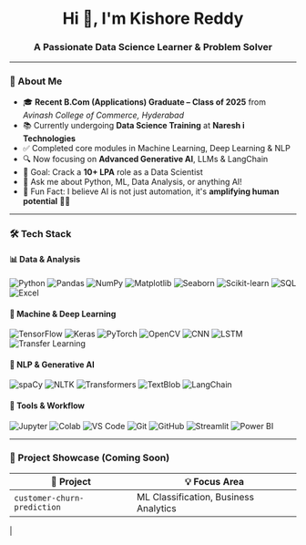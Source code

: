 <h1 align="center">Hi 👋, I'm Kishore Reddy</h1>
<h3 align="center">A Passionate Data Science Learner & Problem Solver</h3>

---

### 🚀 About Me

- 🎓 **Recent B.Com (Applications) Graduate – Class of 2025** from *Avinash College of Commerce, Hyderabad*  
- 📚 Currently undergoing **Data Science Training** at **Naresh i Technologies**  
- ✅ Completed core modules in Machine Learning, Deep Learning & NLP  
- 🔍 Now focusing on **Advanced Generative AI**, LLMs & LangChain  
- 🎯 Goal: Crack a **10+ LPA** role as a Data Scientist  
- 💬 Ask me about Python, ML, Data Analysis, or anything AI!  
- 🧠 Fun Fact: I believe AI is not just automation, it's **amplifying human potential** 🧠💡

---

### 🛠 Tech Stack

#### 📊 Data & Analysis  
![Python](https://img.shields.io/badge/Python-3776AB?style=for-the-badge&logo=python&logoColor=white)
![Pandas](https://img.shields.io/badge/Pandas-150458?style=for-the-badge&logo=pandas&logoColor=white)
![NumPy](https://img.shields.io/badge/NumPy-013243?style=for-the-badge&logo=numpy&logoColor=white)
![Matplotlib](https://img.shields.io/badge/Matplotlib-11557C?style=for-the-badge&logo=matplotlib&logoColor=white)
![Seaborn](https://img.shields.io/badge/Seaborn-2D7188?style=for-the-badge)
![Scikit-learn](https://img.shields.io/badge/Scikit--learn-F7931E?style=for-the-badge&logo=scikit-learn&logoColor=white)
![SQL](https://img.shields.io/badge/SQL-4479A1?style=for-the-badge&logo=mysql&logoColor=white)
![Excel](https://img.shields.io/badge/Excel-217346?style=for-the-badge&logo=microsoft-excel&logoColor=white)

#### 🧠 Machine & Deep Learning  
![TensorFlow](https://img.shields.io/badge/TensorFlow-FF6F00?style=for-the-badge&logo=tensorflow&logoColor=white)
![Keras](https://img.shields.io/badge/Keras-D00000?style=for-the-badge&logo=keras&logoColor=white)
![PyTorch](https://img.shields.io/badge/PyTorch-EE4C2C?style=for-the-badge&logo=pytorch&logoColor=white)
![OpenCV](https://img.shields.io/badge/OpenCV-5C3EE8?style=for-the-badge&logo=opencv&logoColor=white)
![CNN](https://img.shields.io/badge/CNN-FF6F91?style=for-the-badge)
![LSTM](https://img.shields.io/badge/LSTM-0066A1?style=for-the-badge)
![Transfer Learning](https://img.shields.io/badge/Transfer%20Learning-8E44AD?style=for-the-badge)

#### 💬 NLP & Generative AI  
![spaCy](https://img.shields.io/badge/spaCy-09A3D5?style=for-the-badge)
![NLTK](https://img.shields.io/badge/NLTK-91DC5A?style=for-the-badge)
![Transformers](https://img.shields.io/badge/Transformers-Huggingface-yellow?style=for-the-badge)
![TextBlob](https://img.shields.io/badge/TextBlob-FF8C00?style=for-the-badge)
![LangChain](https://img.shields.io/badge/LangChain-000000?style=for-the-badge)

#### 🧰 Tools & Workflow  
![Jupyter](https://img.shields.io/badge/Jupyter-F37626?style=for-the-badge&logo=jupyter&logoColor=white)
![Colab](https://img.shields.io/badge/Colab-F9AB00?style=for-the-badge&logo=google-colab&logoColor=white)
![VS Code](https://img.shields.io/badge/VS%20Code-007ACC?style=for-the-badge&logo=visual-studio-code&logoColor=white)
![Git](https://img.shields.io/badge/Git-F05032?style=for-the-badge&logo=git&logoColor=white)
![GitHub](https://img.shields.io/badge/GitHub-181717?style=for-the-badge&logo=github&logoColor=white)
![Streamlit](https://img.shields.io/badge/Streamlit-FF4B4B?style=for-the-badge&logo=streamlit&logoColor=white)
![Power BI](https://img.shields.io/badge/Power%20BI-F2C811?style=for-the-badge&logo=powerbi&logoColor=black)

---

### 📂 Project Showcase (Coming Soon)

| 📁 Project | 💡 Focus Area |
|-----------|----------------|
| `customer-churn-prediction` | ML Classification, Business Analytics |
|
